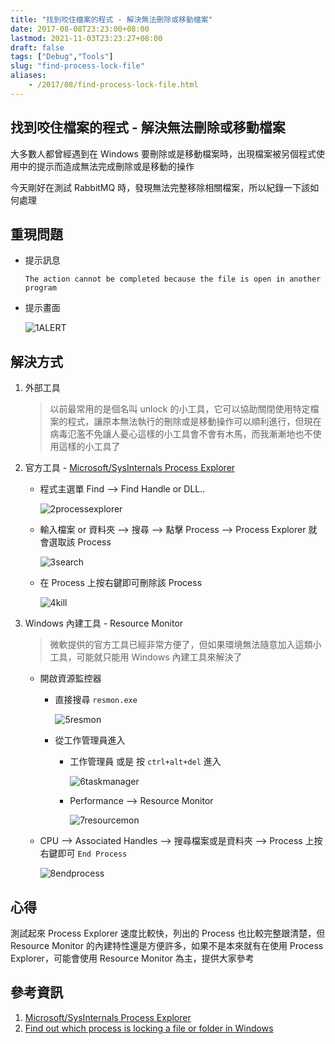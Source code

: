 ```yaml
---
title: "找到咬住檔案的程式 - 解決無法刪除或移動檔案"
date: 2017-08-08T23:23:00+08:00
lastmod: 2021-11-03T23:23:27+08:00
draft: false
tags: ["Debug","Tools"]
slug: "find-process-lock-file"
aliases:
    - /2017/08/find-process-lock-file.html
---
```

## 找到咬住檔案的程式 - 解決無法刪除或移動檔案

大多數人都曾經遇到在 Windows 要刪除或是移動檔案時，出現檔案被另個程式使用中的提示而造成無法完成刪除或是移動的操作

今天剛好在測試 RabbitMQ 時，發現無法完整移除相關檔案，所以紀錄一下該如何處理

## 重現問題

* 提示訊息

    ```log
    The action cannot be completed because the file is open in another program
    ```

* 提示畫面

    ![1ALERT](https://user-images.githubusercontent.com/3851540/29079414-b5801038-7c8f-11e7-9f99-b11e814f317d.png)

## 解決方式

1. 外部工具

    > 以前最常用的是個名叫 unlock 的小工具，它可以協助關閉使用特定檔案的程式，讓原本無法執行的刪除或是移動操作可以順利進行，但現在病毒氾濫不免讓人憂心這樣的小工具會不會有木馬，而我漸漸地也不使用這樣的小工具了

2. 官方工具 - [Microsoft/SysInternals Process Explorer](https://docs.microsoft.com/zh-tw/sysinternals/downloads/process-explorer?WT.mc_id=DOP-MVP-5002594)

    * 程式主選單 Find --> Find Handle or DLL..

        ![2processexplorer](https://user-images.githubusercontent.com/3851540/29079413-b57de498-7c8f-11e7-8cea-a68006f3b0f7.png)

    * 輸入檔案 or 資料夾 --> 搜尋 --> 點擊 Process --> Process Explorer 就會選取該 Process

        ![3search](https://user-images.githubusercontent.com/3851540/29079416-b5991844-7c8f-11e7-8bcb-36851fed4c03.png)

    * 在 Process 上按右鍵即可刪除該 Process

        ![4kill](https://user-images.githubusercontent.com/3851540/29079417-b5a17430-7c8f-11e7-8d3f-dc95419ca20b.png)

3. Windows 內建工具 - Resource Monitor

    > 微軟提供的官方工具已經非常方便了，但如果環境無法隨意加入這類小工具，可能就只能用 Windows 內建工具來解決了

    * 開啟資源監控器
        * 直接搜尋 `resmon.exe`

            ![5resmon](https://user-images.githubusercontent.com/3851540/29079419-b5a87f46-7c8f-11e7-8f59-3466e2b6b81a.png)

        * 從工作管理員進入

            * 工作管理員 或是 按 `ctrl+alt+del` 進入

                ![6taskmanager](https://user-images.githubusercontent.com/3851540/29079420-b5aee520-7c8f-11e7-9986-cde9009530dd.png)

            * Performance --> Resource Monitor

                ![7resourcemon](https://user-images.githubusercontent.com/3851540/29079421-b5bc2f14-7c8f-11e7-8fcf-ddeb5963acb3.png)

    * CPU --> Associated Handles --> 搜尋檔案或是資料夾 --> Process 上按右鍵即可 `End Process`

        ![8endprocess](https://user-images.githubusercontent.com/3851540/29079422-b5bd2c84-7c8f-11e7-9dd1-52fa7bd919d0.png)

## 心得

測試起來 Process Explorer 速度比較快，列出的 Process 也比較完整跟清楚，但 Resource Monitor 的內建特性還是方便許多，如果不是本來就有在使用 Process Explorer，可能會使用 Resource Monitor 為主，提供大家參考

## 參考資訊

1. [Microsoft/SysInternals Process Explorer](https://docs.microsoft.com/zh-tw/sysinternals/downloads/process-explorer?WT.mc_id=DOP-MVP-5002594)
2. [Find out which process is locking a file or folder in Windows](https://superuser.com/questions/117902/find-out-which-process-is-locking-a-file-or-folder-in-windows)
